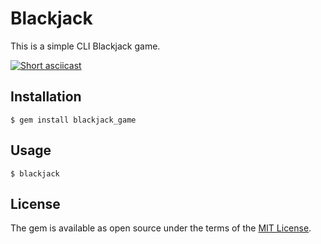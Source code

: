 # Blackjack

This is a simple CLI Blackjack game.

[![Short asciicast](https://asciinema.org/a/9hrlr3fs6vhjl4q0eqa87hhta.png)](https://asciinema.org/a/9hrlr3fs6vhjl4q0eqa87hhta)

## Installation

    $ gem install blackjack_game

## Usage

    $ blackjack

## License

The gem is available as open source under the terms of the [MIT License](http://opensource.org/licenses/MIT).

